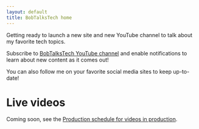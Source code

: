 ```yaml
---
layout: default
title: BobTalksTech home
---
```


Getting ready to launch a new site and new YouTube channel to talk about my
favorite tech topics.

Subscribe to [BobTalksTech YouTube channel](https://www.youtube.com/channel/UCEZvFXNuS2ZfzXO4I2z-yMg)
and enable notifications to learn about new content as it comes out!

You can also follow me on your favorite social media sites to keep up-to-date!

# Live videos
Coming soon, see the [Production schedule for videos in production](/schedule.html).
